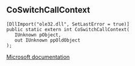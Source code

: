 ## CoSwitchCallContext

```
[DllImport("ole32.dll", SetLastError = true)]
public static extern int CoSwitchCallContext(
   IUnknown pObject,
   out IUnknown ppOldObject
);
```

[Microsoft documentation](https://docs.microsoft.com/en-us/windows/win32/api/combaseapi/nf-combaseapi-coswitchcallcontext)
